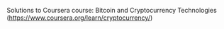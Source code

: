 Solutions to Coursera course: Bitcoin and Cryptocurrency Technologies (https://www.coursera.org/learn/cryptocurrency/)
